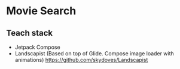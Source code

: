 # Movie Search
## Teach stack
- Jetpack Compose
- Landscapist (Based on top of Glide. Compose image loader with animations) https://github.com/skydoves/Landscapist 
